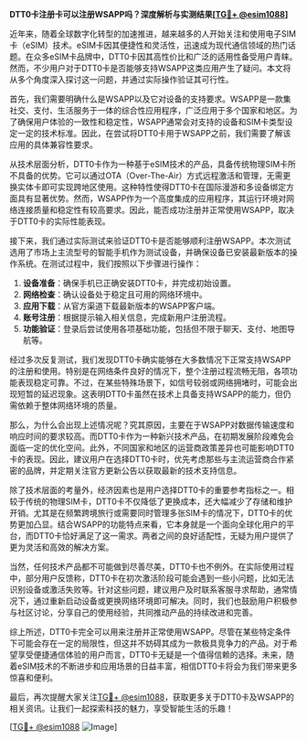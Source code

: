 **DTT0卡注册卡可以注册WSAPP吗？深度解析与实测结果[[TG💪+ @esim1088](https://t.me/s/esim1088)]**

近年来，随着全球数字化转型的加速推进，越来越多的人开始关注和使用电子SIM卡（eSIM）技术。eSIM卡因其便捷性和灵活性，迅速成为现代通信领域的热门话题。在众多eSIM卡品牌中，DTT0卡因其高性价比和广泛的适用性备受用户青睐。然而，不少用户对于DTT0卡是否能够支持WSAPP这类应用产生了疑问。本文将从多个角度深入探讨这一问题，并通过实际操作验证其可行性。

首先，我们需要明确什么是WSAPP以及它对设备的支持要求。WSAPP是一款集社交、支付、生活服务于一体的综合性应用程序，广泛应用于多个国家和地区。为了确保用户体验的一致性和稳定性，WSAPP通常会对支持的设备和SIM卡类型设定一定的技术标准。因此，在尝试将DTT0卡用于WSAPP之前，我们需要了解该应用的具体兼容性要求。

从技术层面分析，DTT0卡作为一种基于eSIM技术的产品，具备传统物理SIM卡所不具备的优势。它可以通过OTA（Over-The-Air）方式远程激活和管理，无需更换实体卡即可实现跨地区使用。这种特性使得DTT0卡在国际漫游和多设备绑定方面具有显著优势。然而，WSAPP作为一个高度集成的应用程序，其运行环境对网络连接质量和稳定性有较高要求。因此，能否成功注册并正常使用WSAPP，取决于DTT0卡的实际性能表现。

接下来，我们通过实际测试来验证DTT0卡是否能够顺利注册WSAPP。本次测试选用了市场上主流型号的智能手机作为测试设备，并确保设备已安装最新版本的操作系统。在测试过程中，我们按照以下步骤进行操作：

1. **设备准备**：确保手机已正确安装DTT0卡，并完成初始设置。
2. **网络检查**：确认设备处于稳定且可用的网络环境中。
3. **应用下载**：从官方渠道下载最新版本的WSAPP客户端。
4. **账号注册**：根据提示输入相关信息，完成新用户注册流程。
5. **功能验证**：登录后尝试使用各项基础功能，包括但不限于聊天、支付、地图导航等。

经过多次反复测试，我们发现DTT0卡确实能够在大多数情况下正常支持WSAPP的注册和使用。特别是在网络条件良好的情况下，整个注册过程流畅无阻，各项功能表现稳定可靠。不过，在某些特殊场景下，如信号较弱或网络拥堵时，可能会出现短暂的延迟现象。这表明DTT0卡虽然在技术上具备支持WSAPP的能力，但仍需依赖于整体网络环境的质量。

那么，为什么会出现上述情况呢？究其原因，主要在于WSAPP对数据传输速度和响应时间的要求较高。而DTT0卡作为一种新兴技术产品，在初期发展阶段难免会面临一定的优化空间。此外，不同国家和地区的运营商政策差异也可能影响DTT0卡的表现。因此，建议用户在选择DTT0卡时，优先考虑那些与主流运营商合作紧密的品牌，并定期关注官方更新公告以获取最新的技术支持信息。

除了技术层面的考量外，经济因素也是用户选择DTT0卡的重要参考指标之一。相较于传统的物理SIM卡，DTT0卡不仅降低了更换成本，还大幅减少了存储和维护开销。尤其是在频繁跨境旅行或需要同时管理多张SIM卡的情况下，DTT0卡的优势更加凸显。结合WSAPP的功能特点来看，它本身就是一个面向全球化用户的平台，而DTT0卡恰好满足了这一需求。两者之间的良好适配性，无疑为用户提供了更为灵活和高效的解决方案。

当然，任何技术产品都不可能做到尽善尽美，DTT0卡也不例外。在实际使用过程中，部分用户反馈称，DTT0卡在初次激活阶段可能会遇到一些小问题，比如无法识别设备或激活失败等。针对这些问题，建议用户及时联系客服寻求帮助，通常情况下，通过重新启动设备或更换网络环境即可解决。同时，我们也鼓励用户积极参与社区讨论，分享自己的使用经验，共同推动产品的持续改进和完善。

综上所述，DTT0卡完全可以用来注册并正常使用WSAPP。尽管在某些特定条件下可能会存在一定的局限性，但这并不妨碍其成为一款极具竞争力的产品。对于希望享受便捷通信体验的用户而言，DTT0卡无疑是一个值得信赖的选择。未来，随着eSIM技术的不断进步和应用场景的日益丰富，相信DTT0卡将会为我们带来更多惊喜和便利。

最后，再次提醒大家关注[TG💪+ @esim1088](https://t.me/s/esim1088)，获取更多关于DTT0卡及WSAPP的相关资讯。让我们一起探索科技的魅力，享受智能生活的乐趣！

[[TG💪+ @esim1088](https://t.me/s/esim1088) ![Image](https://i.postimg.cc/4NQfJmqS/Snipaste-2025-05-13-00-14-12.png)]